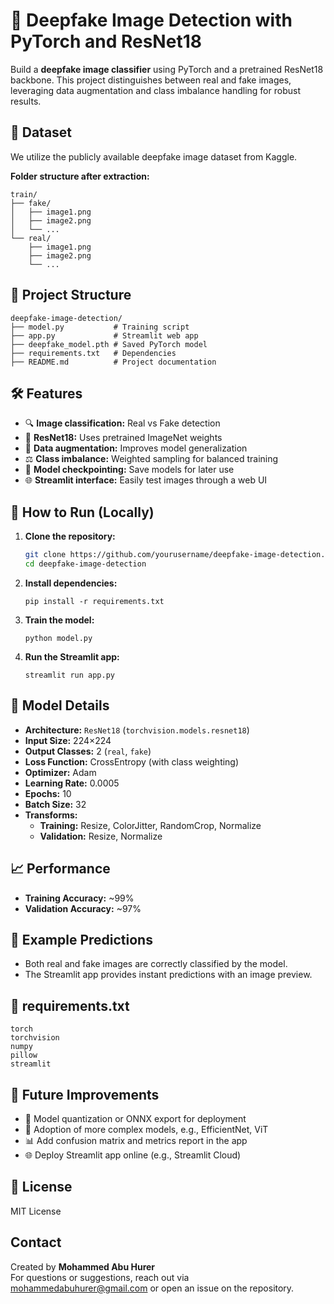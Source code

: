 # 🧠 Deepfake Image Detection with PyTorch and ResNet18

Build a **deepfake image classifier** using PyTorch and a pretrained ResNet18 backbone. This project distinguishes between real and fake images, leveraging data augmentation and class imbalance handling for robust results.

## 📂 Dataset

We utilize the publicly available deepfake image dataset from Kaggle.

**Folder structure after extraction:**
```
train/
├── fake/
│   ├── image1.png
│   ├── image2.png
│   └── ...
└── real/
    ├── image1.png
    ├── image2.png
    └── ...
```

## 🧾 Project Structure

```
deepfake-image-detection/
├── model.py           # Training script
├── app.py             # Streamlit web app
├── deepfake_model.pth # Saved PyTorch model
├── requirements.txt   # Dependencies
├── README.md          # Project documentation
```

## 🛠 Features

- 🔍 **Image classification:** Real vs Fake detection  
- 🧠 **ResNet18:** Uses pretrained ImageNet weights  
- 🧪 **Data augmentation:** Improves model generalization  
- ⚖️ **Class imbalance:** Weighted sampling for balanced training  
- 💾 **Model checkpointing:** Save models for later use  
- 🌐 **Streamlit interface:** Easily test images through a web UI  

## 🚀 How to Run (Locally)

1. **Clone the repository:**
    ```bash
    git clone https://github.com/yourusername/deepfake-image-detection.git
    cd deepfake-image-detection
    ```

2. **Install dependencies:**
    ```
    pip install -r requirements.txt
    ```

3. **Train the model:**
    ```
    python model.py
    ```

4. **Run the Streamlit app:**
    ```
    streamlit run app.py
    ```

## 🧠 Model Details

- **Architecture:** `ResNet18` (`torchvision.models.resnet18`)
- **Input Size:** 224×224
- **Output Classes:** 2 (`real`, `fake`)
- **Loss Function:** CrossEntropy (with class weighting)
- **Optimizer:** Adam
- **Learning Rate:** 0.0005
- **Epochs:** 10
- **Batch Size:** 32  
- **Transforms:**
    - **Training:** Resize, ColorJitter, RandomCrop, Normalize
    - **Validation:** Resize, Normalize

## 📈 Performance

- **Training Accuracy:** ~99%
- **Validation Accuracy:** ~97%

## 🧪 Example Predictions

- Both real and fake images are correctly classified by the model.  
- The Streamlit app provides instant predictions with an image preview.

## 🧾 requirements.txt

```
torch
torchvision
numpy
pillow
streamlit
```

## 📌 Future Improvements

- 🔄 Model quantization or ONNX export for deployment  
- 🧠 Adoption of more complex models, e.g., EfficientNet, ViT  
- 📊 Add confusion matrix and metrics report in the app  
- 🌐 Deploy Streamlit app online (e.g., Streamlit Cloud)

## 📜 License

MIT License

## Contact

Created by **Mohammed Abu Hurer**  
For questions or suggestions, reach out via mohammedabuhurer@gmail.com or open an issue on the repository.
